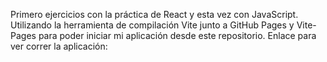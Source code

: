 Primero ejercicios con la práctica de React y esta vez con JavaScript. Utilizando la herramienta de compilación Vite junto a GitHub Pages y Vite-Pages para poder iniciar mi aplicación desde este repositorio.
Enlace para ver correr la aplicación:
